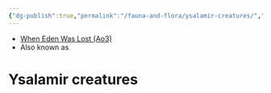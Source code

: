 ```yaml
---
{"dg-publish":true,"permalink":"/fauna-and-flora/ysalamir-creatures/","tags":["unfinished","fauna"]}
---
```


- [When Eden Was Lost (Ao3)](https://archiveofourown.org/works/19334440/chapters/45992584)
- Also known as 

# Ysalamir creatures